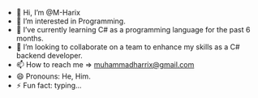 - 👋 Hi, I’m @M-Harix
- 👀 I’m interested in Programming.
- 🌱 I’ve currently learning C# as a programming language for the past 6 months.
- 💞️ I’m looking to collaborate on a team to enhance my skills as a C# backend developer.
- 📫 How to reach me => muhammadharrix@gmail.com
- 😄 Pronouns: He, Him.
- ⚡ Fun fact: typing...

<!---
M-Harix/M-Harix is a ✨ special ✨ repository because its `README.md` (this file) appears on your GitHub profile.
You can click the Preview link to take a look at your changes.
--->
